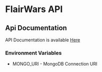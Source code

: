 # FlairWars API

## Api Documentation
API Documentation is available [Here](https://app.swaggerhub.com/apis/nate-e-97/flair-wars_api/1.0 "SwaggerHub Docs")


### Environment Variables
 - MONGO_URI - MongoDB Connection URI